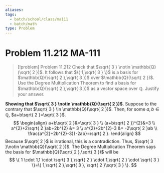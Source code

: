 ```yaml
---
aliases: 
tags:
  - batch/school/class/ma111
  - batch/math
type: Problem
---
```

# Problem 11.212 MA-111

> [!problem] Problem 11.212
> Check that $\sqrt{ 3 } \notin \mathbb{Q}(\sqrt{ 2 })$. It follows that $\{ 1,\sqrt{ 3 } \}$ is a basis for $\mathbb{Q}(\sqrt{ 2 },\sqrt{ 3 })$ over $\mathbb{Q}(\sqrt{ 2 })$. Use the Degree Multiplication Theorem to find a basis for $\mathbb{Q}(\sqrt{ 2 },\sqrt{ 3 })$ as a vector space over $\mathbb{Q}$. Justify your answer.

**Showing that $\sqrt{ 3 } \notin \mathbb{Q}(\sqrt{ 2 })$**. Suppose to the contrary that $\sqrt{ 3 } \in \mathbb{Q}(\sqrt{ 2 })$. Then, for some $a,b \in \mathbb{Q}$, $a+b\sqrt{ 2 }=\sqrt{ 3 }$.
$$
\begin{align}
a+b\sqrt{ 2 }&=\sqrt{ 3 } \\
(a+b\sqrt{ 2 })^{2}&=3 \\
a^{2}+2\sqrt{ 2 }ab+2b^{2} &= 3 \\
a^{2}+2b^{2}-3 &= -2\sqrt{ 2 }ab \\
\frac{a^{2}+2b^{2}-3}{-2ab}=\sqrt{ 2 }.
\end{align}
$$
Because $\sqrt{ 2 }$ is irrational, this is a contradiction. Thus, $\sqrt{ 3 }\notin \mathbb{Q}(\sqrt{ 2 })$. The Degree Multiplication Theorem says the basis for $\mathbb{Q}(\sqrt{ 2 },\sqrt{ 3 })$ will be
$$
\{ 1 \cdot 1,1 \cdot \sqrt{ 3 },\sqrt{ 2 } \cdot 1,\sqrt{ 2 }  \cdot \sqrt{ 3 } \}=\{ 1,\sqrt{ 2 },\sqrt{ 3 }, \sqrt{ 2 }\sqrt{ 3 } \}.
$$
